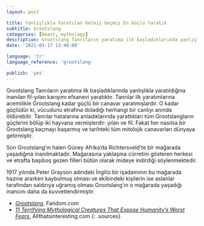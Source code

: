 ```yaml
---
layout: post

title: Yanlışlıkla Yaratılan Gelmiş Geçmiş En Güçlü Yaratık
subtitle: Grootslang
categories: [beast, mythology]
description: Grootslang Tanrıların yaratıma ilk başladıklarında yanlışlıkla yaratıldığına inanılan fil-yılan karışımı efsanevi yaratıktır.
date: '2021-03-17 13:40:00'

language: 'tr'
language_reference: 'grootslang'

publish: 'yes'
---
```


Grootslang Tanrıların yaratıma ilk başladıklarında yanlışlıkla yaratıldığına inanılan fil-yılan karışımı efsanevi yaratıktır. Tanrılar ilk yaratımlarına acemilikle Grootslang kadar güçlü bir canavar yaratmışlardır. O kadar güçlüdür ki, vücudunu etrafına doladığı herhangi bir canlıyı anında öldürebilir. Tanrılar hatalarına anladıklarında yarattıkları tüm Grootslangların güçlerini bölüp iki hayvana vermişlerdir: yılan ve fil. Fakat her nasılsa bir Grootslang kaçmayı başarmış ve tarihteki tüm mitolojik canavarları dünyaya getirmiştir.

Son Grootslang’ın halen Güney Afrika’da Richtersveld’te bir mağarada yaşadığına inanılmaktadır. Mağarasına yaklaşma cürretini gösteren herkesi ve etrafta başıboş gezen filleri bütün olarak mideye indirdiği söylenmektedir.

1917 yılında Peter Grayson adındaki İngiliz bir işadamının bu mağarada hazine ararken kaybolmuş olması ve ekibindeki kişilerin ise aslanlar tarafından saldırıya uğramış olması Grootslang’ın o mağarada yaşadığı inancını daha da kuvvetlendirmiştir.   


+ *[Grootslang](https://cryptidz.fandom.com/wiki/Grootslang)*, Fandom.com
+ *[11 Terrifying Mythological Creatures That Expose Humanity’s Worst Fears](https://allthatsinteresting.com/mythological-creatures/8)*, Allthatsinteresting.com
{: .sources}
